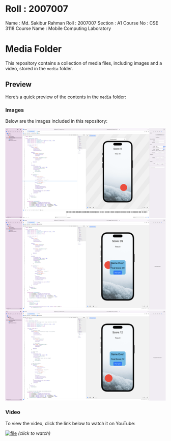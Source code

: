 # Roll : 2007007
 Name : Md. Sakibur Rahman
 Roll : 2007007
 Section : A1
 Course No : CSE 3118
 Course Name : Mobile Computing Laboratory	
 
# Media Folder

This repository contains a collection of media files, including images and a video, stored in the `media` folder.

## Preview

Here’s a quick preview of the contents in the `media` folder:

### Images

Below are the images included in this repository:

![img1](media/img1.png)
![img2](media/img2.png)
![img3](media/img3.png)

### Video

To view the video, click the link below to watch it on YouTube:

[![file](https://img.youtube.com/vi/K7Cb8UmmRag/0.jpg)](https://youtu.be/K7Cb8UmmRag) *(click to watch)*

